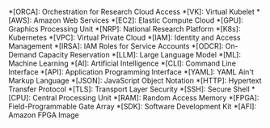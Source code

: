 *[ORCA]: Orchestration for Research Cloud Access
*[VK]: Virtual Kubelet
*[AWS]: Amazon Web Services
*[EC2]: Elastic Compute Cloud
*[GPU]: Graphics Processing Unit
*[NRP]: National Research Platform
*[K8s]: Kubernetes
*[VPC]: Virtual Private Cloud
*[IAM]: Identity and Access Management
*[IRSA]: IAM Roles for Service Accounts
*[ODCR]: On-Demand Capacity Reservation
*[LLM]: Large Language Model
*[ML]: Machine Learning
*[AI]: Artificial Intelligence
*[CLI]: Command Line Interface
*[API]: Application Programming Interface
*[YAML]: YAML Ain't Markup Language
*[JSON]: JavaScript Object Notation
*[HTTP]: Hypertext Transfer Protocol
*[TLS]: Transport Layer Security
*[SSH]: Secure Shell
*[CPU]: Central Processing Unit
*[RAM]: Random Access Memory
*[FPGA]: Field-Programmable Gate Array
*[SDK]: Software Development Kit
*[AFI]: Amazon FPGA Image
